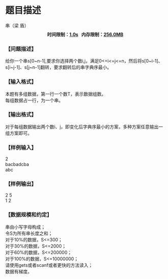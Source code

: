 # 题目描述


<meta http-equiv="Content-Type" content="text/html; charset=utf-8"/>
<link type="text/css" href="../../css/Tsinsen2011.css" rel="stylesheet"/>
<div class="probtitle" id="ptit">
串（梁 盾）
</div>
<div style="text-align:center;font-size:14px;vertical-align:middle;" id="pres">
<div style="font-weight:bold;margin:8px 0px 6px;">
时间限制：<span style="text-decoration:underline;">1.0s</span>   内存限制：<span style="text-decoration:underline;">256.0MB</span> 
</div>
</div>
<div id="psrc" style="margin-top:20px;display:none;">
<div class="pdsec">
试题来源
</div>
<div class="pdcont">
</div>
</div>
<div id="pcont1" style="margin-top:20px;display:block;">
<h3>
【问题描述】
</h3>
<div class="pdcont">
给你一个串s[0~n-1],要求你选择两个数i,j，满足0&lt;=i&lt;=j&lt;=n，然后将s[0~i-1]、s[i~j-1]、s[j~n-1]翻转，要求翻转后的串字典序最小。<br/>
</div>
<h3>
【输入格式】
</h3>
<div class="pdcont">
本题有多组数据，第一行一个数T，表示数据组数。<br/>
每组数据占一行，为一个串。<br/>
</div>
<h3>
【输出格式】
</h3>
<div class="pdcont">
对于每组数据输出两个数i、j，即变化后字典序最小的方案，多种方案任意输出一组方案即可。<br/>
</div>
<h3>
【样例输入】
</h3>
<div class="pddata">
2<br/>
bacbadcba<br/>
abc<br/>
</div>
<h3>
【样例输出】
</h3>
<div class="pddata">
2 5<br/>
1 2<br/>
</div>
<h3>
【数据规模和约定】
</h3>
<div class="pdcont">
串由小写字母构成；<br/>
令S为所有串长度之和；<br/>
对于10%的数据，S&lt;=300；<br/>
对于30%的数据，S&lt;=2000；<br/>
对于60%的数据，S&lt;=200000；<br/>
对于100%的数据，S&lt;=10000000；<br/>
请使用gets或者scanf或者更快的方法读入；<br/>
数据有梯度。<br/>
</div>
</div>
